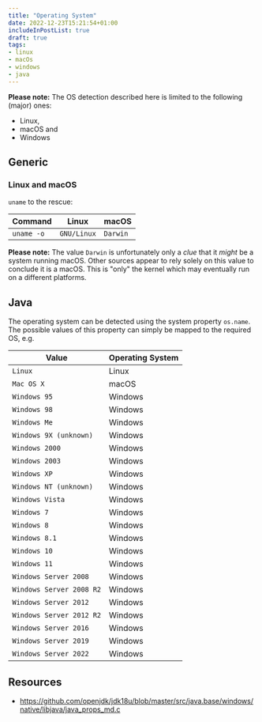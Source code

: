 ```yaml
---
title: "Operating System"
date: 2022-12-23T15:21:54+01:00
includeInPostList: true
draft: true
tags:
- linux
- macOs
- windows
- java
---
```


**Please note:** The OS detection described here is limited to the following (major) ones:

- Linux,
- macOS and
- Windows

## Generic

### Linux and macOS

`uname` to the rescue:

| Command    | Linux       | macOS    |
|------------|-------------|----------|
 | `uname -o` | `GNU/Linux` | `Darwin` |

**Please note:** The value `Darwin` is unfortunately only a _clue_ that it _might_ be a system running macOS. Other
sources appear to rely solely on this value to conclude it is a macOS. This is "only" the kernel which may eventually
run on a different platforms.

## Java

The operating system can be detected using the system property `os.name`. The possible values of this property can
simply be mapped to the required OS, e.g.

| Value                    | Operating System |
|--------------------------|------------------|
 | `Linux`                  | Linux            |
 | `Mac OS X`               | macOS            |
| `Windows 95`             | Windows          |
| `Windows 98`             | Windows          |
| `Windows Me`             | Windows          |
| `Windows 9X (unknown)`   | Windows          |
| `Windows 2000`           | Windows          |
| `Windows 2003`           | Windows          |
| `Windows XP`             | Windows          |
| `Windows NT (unknown)`   | Windows          |
| `Windows Vista`          | Windows          |
| `Windows 7`              | Windows          |
| `Windows 8`              | Windows          |
| `Windows 8.1`            | Windows          |
| `Windows 10`             | Windows          |
| `Windows 11`             | Windows          |
| `Windows Server 2008`    | Windows          |
| `Windows Server 2008 R2` | Windows          |
| `Windows Server 2012`    | Windows          |
| `Windows Server 2012 R2` | Windows          |
| `Windows Server 2016`    | Windows          |
| `Windows Server 2019`    | Windows          |
| `Windows Server 2022`    | Windows          |

## Resources

- https://github.com/openjdk/jdk18u/blob/master/src/java.base/windows/native/libjava/java_props_md.c
